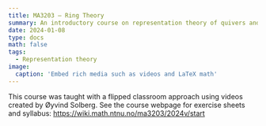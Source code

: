 ```yaml
---
title: MA3203 – Ring Theory
summary: An introductory course on representation theory of quivers and Artin algebras.
date: 2024-01-08
type: docs
math: false
tags:
  - Representation theory
image:
  caption: 'Embed rich media such as videos and LaTeX math'
---
```


This course was taught with a flipped classroom approach using videos created by Øyvind Solberg. See the course webpage for exercise sheets and syllabus: https://wiki.math.ntnu.no/ma3203/2024v/start 